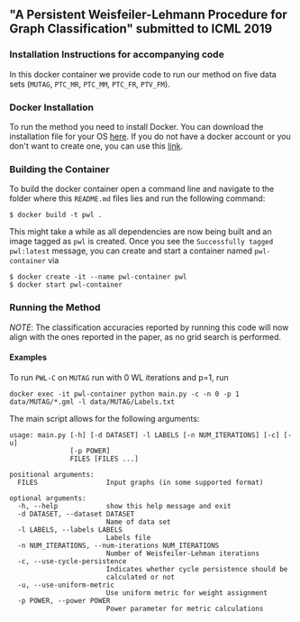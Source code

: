 ## "A Persistent Weisfeiler-Lehmann Procedure for Graph Classification" submitted to ICML 2019
### Installation Instructions for accompanying code

In this docker container we provide code to run our method on five data sets (`MUTAG`, `PTC_MR`, `PTC_MM`, `PTC_FR`, `PTV_FM`). 

### Docker Installation
To run the method you need to install Docker. You can download the installation file for your OS [here](https://www.docker.com/get-started).
If you do not have a docker account or you don't want to create one, you can use this [link](https://download.docker.com).

### Building the Container
To build the docker container open a command line and navigate to the folder where this `README.md` files lies and run the following command:
```
$ docker build -t pwl .
```

This might take a while as all dependencies are now being built and an image tagged as `pwl` is created. 
Once you see the `Successfully tagged pwl:latest` message, you can create and start a container named `pwl-container` via

```
$ docker create -it --name pwl-container pwl
$ docker start pwl-container
```

### Running the Method
*NOTE*: The classification accuracies reported by running this code will now align with the ones reported in the paper, as no grid search is performed.
#### Examples
To run `PWL-C` on `MUTAG` run with 0 WL iterations and p=1, run 
```
docker exec -it pwl-container python main.py -c -n 0 -p 1 data/MUTAG/*.gml -l data/MUTAG/Labels.txt
```

The main script allows for the following arguments:
```
usage: main.py [-h] [-d DATASET] -l LABELS [-n NUM_ITERATIONS] [-c] [-u]
               [-p POWER]
               FILES [FILES ...]

positional arguments:
  FILES                 Input graphs (in some supported format)

optional arguments:
  -h, --help            show this help message and exit
  -d DATASET, --dataset DATASET
                        Name of data set
  -l LABELS, --labels LABELS
                        Labels file
  -n NUM_ITERATIONS, --num-iterations NUM_ITERATIONS
                        Number of Weisfeiler-Lehman iterations
  -c, --use-cycle-persistence
                        Indicates whether cycle persistence should be
                        calculated or not
  -u, --use-uniform-metric
                        Use uniform metric for weight assignment
  -p POWER, --power POWER
                        Power parameter for metric calculations
```

